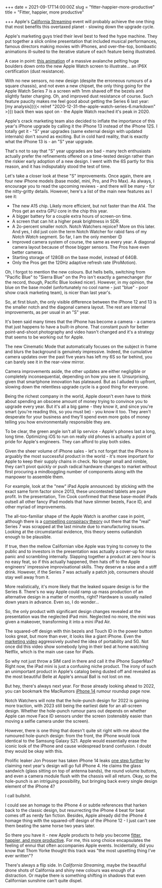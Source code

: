 +++
date = 2021-09-17T14:00:00Z
slug = "fitter-happier-more-productive"
title = "Fitter, happier, more productive"

+++
Apple's [California Streaming](https://youtu.be/EvGOlAkLSLw "California Streaming") event will probably achieve the one thing that most benefits this overtaxed planet - slowing down the upgrade cycle.

Apple's marketing guys tried their level best to feed the hype machine. They put together a slick online presentation that included musical performances, famous directors making movies with iPhones, and over-the-top, bombastic animations ill-suited to the iterative stature of each feature being illustrated.

A case in point: [this animation](https://youtu.be/EvGOlAkLSLw?t=1392 "Apple Watch animation") of a massive avalanche pelting huge boulders down onto the new Apple Watch screen to illustrate... an IP6X certification (dust resistance).

With no new sensors, no new design (despite the erroneous rumours of a square chassis), and not even a new chipset, the only thing going for the Apple Watch Series 7 is a screen with 1mm shaved off the bezels and slightly faster charging. Oh, and improved dust resistance of course. Such feature paucity makes me feel good about getting the Series 6 last year: [my analysis]({{< relref "2020-12-31-the-apple-watch-series-6.markdown" >}}) back then was spot on - the Apple Watch reached it's peak in 2020.

Apple's crack marketing team also decided to inflate the importance of this year's iPhone upgrade by calling it the iPhone 13 instead of the iPhone 12S. I totally get it - "S" year upgrades (same external design with updated internals) don't sound as exciting. But in cold hard reality, that is exactly what the iPhone 13 is - an "S" year upgrade.

That's not to say that "S" year upgrades are bad - many tech enthusiasts actually prefer the refinements offered on a time-tested design rather than the riskier early adoption of a new design. I went with the 6S partly for this reason, and it has indisputably stood the test of time.

<!--more-->

Let's take a closer look at these "S" improvements. Once again, there are four new iPhone models (base model, mini, Pro, and Pro Max). As always, I encourage you to read the upcoming reviews - and there will be many - for the nitty-gritty details. However, here's a list of the main new features as I see it:

* The new A15 chip. Likely more efficient, but not faster than the A14. The Pros get an extra GPU core in the chip this year.
* A bigger battery for a couple extra hours of screen-on time.
* A screen that can hit a higher peak brightness in SDR.
* A 2o-percent smaller notch. Notch Watchers rejoice? More on this later. And yes, I did just coin the term Notch Watcher for rabid fans of my _Notch Watch_ segment. So far, I am the only member 😊
* Improved camera system of course, the same as every year. A diagonal camera layout because of those bigger sensors. The Pros have even better cameras.
* Starting storage of 128GB on the base model, instead of 64GB.
* Only the Pros get the 120Hz adaptive refresh rate (ProMotion).

Oh, I forgot to mention the new colours. But hells bells, switching from "Pacific Blue" to "Sierra Blue" on the Pro isn't exactly a gamechanger (for the record, though, Pacific Blue looked nicer). However, in my opinion, the blue on the base model (unfortunately no cool name - just "blue" - poor show crack marketing team), is nicer than last year's.

So, at first blush, the only visible difference between the iPhone 12 and 13 is the smaller notch and the diagonal camera layout. The rest are internal improvements, as per usual in an "S" year.

It's been said many times that the iPhone has become a camera - a camera that just happens to have a built-in phone. That constant push for better point-and-shoot photography and video hasn't changed and it's a strategy that seems to be working out for Apple.

The new Cinematic Mode that automatically focuses on the subject in frame and blurs the background is genuinely impressive. Indeed, the cumulative camera updates over the past five years has left my 6S so far behind, you can barely see it in the rear-view mirror.

Camera improvements aside, the other updates are either negligible or completely inconsequential, depending on how you see it. Unsurprising, given that smartphone innovation has plateaued. But as I alluded to upfront, slowing down the relentless upgrade cycle is a good thing for everyone.

Being the richest company in the world, Apple doesn't even have to think about spending an obscene amount of money trying to convince you to upgrade every year. But it's all a big game - they know it, and since you're smart (you're reading this, so you must be) - you know it too. They aren't desperate for your business and they'll spend even more gobs of money telling you how environmentally responsible they are.

To be clear, the green angle isn't all lip service - Apple's phones last a long, long time. Optimizing iOS to run on really old phones is actually a point of pride for Apple's engineers. They can afford to play both sides.

Given the sheer volume of iPhone sales - let's not forget that the iPhone is arguably the most successful product in the world - it's more important for Apple to keep their supply chains in check. No longer small and nimble, they can't pivot quickly or push radical hardware changes to market without first procuring a mindboggling number of components along with the manpower to assemble them.

For example, look at the "new" iPad Apple announced: by sticking with the exact same form factor since 2013, these uncontested tablets are pure profit. In the presentation, Tim Cook confirmed that these base-model iPads outsell all other fancy iPad models that have slimmer bezels, Face ID, and other myriad of improvements.

The all-too-familiar shape of the Apple Watch is another case in point, although there is a [compelling conspiracy theory](https://youtu.be/HdoHODCV1RE "Apple Watch conspiracy") out there that the "real" Series 7 was scrapped at the last minute due to manufacturing issues. Looking at the circumstantial evidence, this theory seems outlandish enough to be plausible.

If true, then the mellow Californian vibe Apple was trying to convey to the public and to investors in the presentation was actually a cover-up for mass panic and scrambling internally. Slapping together a product at zero hour is no easy feat, so if this actually happened, then hats off to the Apple engineers' impressive improvisational skills. They deserve a raise and a stiff drink. However, if the Series 7 was actually a patch job, consumers should stay well away from it.

More realistically, it's more likely that the leaked square design is for the Series 8. There's no way Apple could ramp up mass production of an alternative design in a matter of months, right? Hardware is usually nailed down years in advance. Even so, I do wonder...

So, the only product with significant design changes revealed at the presentation was the neglected iPad mini. Neglected no more, the mini was given a makeover, transforming it into a mini iPad Air.

The squared-off design with thin bezels and Touch ID in the power button looks great, but more than ever, it looks like a giant iPhone. Even the [marketing video](https://youtu.be/gdeqbg8QFJM "iPad mini marketing promo") aggressively pushed the idea of portability and 5G. Not once did this video show somebody lying in their bed at home watching Netflix, which is the main use case for iPads.

So why not just throw a SIM card in there and call it the iPhone SuperMax? Right now, the iPad mini is just a confusing niche product. The irony of such an unimportant product in Apple's catalog being dusted off and revealed as the most beautiful Belle at Apple's annual Ball is not lost on me.

But hey, there's always next year. For those already looking ahead to 2022, you can bookmark the MacRumors [iPhone 14](https://www.macrumors.com/roundup/iPhone-14/ "iPhone 14") rumour roundup page now.

Notch Watchers will note that the hole-punch design for 2022 is gaining more traction, with 2023 still being the earliest date for an all-screen design. Whether the hole-punch rumour pans out depends on whether Apple can move Face ID sensors under the screen (ostensibly easier than moving a selfie camera under the screen).

However, there is one thing that doesn't quite sit right with me about the rumoured hole-punch design: from the front, the iPhone would look identical to the Samsung Galaxy S21. Apple would essentially erase the iconic look of the iPhone and cause widespread brand confusion. I doubt they would be okay with this.

Prolific leaker Jon Prosser has taken iPhone 14 leaks [one step further](https://youtu.be/42Ot6Y0gBzs "Jon Prosser") by claiming next year's design will go full iPhone 4. He claims the glass sandwich (glass sitting on top of antenna bands), the round volume buttons, and even a camera module flush with the chassis will all return. Okay, so the hole-punch is an intriguing possibility, but bringing back every single design element of the iPhone 4?

I call bullshit.

I could see an homage to the iPhone 4 or subtle references that harken back to the classic design, but resurrecting the iPhone 4 beat for beat comes off as nerdy fan fiction. Besides, Apple already did the iPhone 4 homage thing with the squared-off design of the iPhone 12 - I just can't see them beating the same horse two years later.

So there you have it - new Apple products to help you become [fitter, happier, and more productive](https://www.youtube.com/watch?v=hOYzfLS0dg0 "Radiohead"). For me, this song choice encapsulates the feeling of ennui that often accompanies Apple events. Incidentally, did you know that Thom Yorke thought this track was "the most upsetting thing I've ever written"?

There's always a flip side. In _California Streaming_, maybe the beautiful drone shots of California and shiny new colours was enough of a distraction. Or maybe there is something shifting in shadows that even Californian sunshine can't quite dispel.
